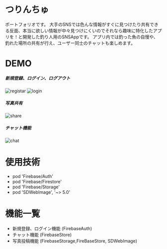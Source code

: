 # つりんちゅ

ポートフォリオです。
大手のSNSでは色んな情報がすぐに見つけたり共有できる反面、本当に欲しい情報が中々見つけにくいのでそれなら趣味に特化したアプリを！と開発した釣り人用のSNSAppです。
アプリ内では釣った魚の自慢や、釣れた場所の共有が行え、ユーザー同士のチャットも楽しめます。
 
# DEMO

##### 新規登録、ログイン、ログアウト
 
![registar](https://user-images.githubusercontent.com/65961408/104734490-b2fa1c00-5783-11eb-9784-e56b858dc934.gif)
![login](https://user-images.githubusercontent.com/65961408/104663189-cf5c7100-570f-11eb-88d2-ac9b4bce6652.gif)


##### 写真共有

![share](https://user-images.githubusercontent.com/65961408/104789407-5412c200-57d8-11eb-99ef-17292c6b6b8c.gif)

##### チャット機能

![chat](https://user-images.githubusercontent.com/65961408/104741335-6961ff00-578c-11eb-936e-ab20ae203fed.gif)

 
# 使用技術
 
* pod 'Firebase/Auth'
* pod 'Firebase/Firestore'
* pod 'Firebase/Storage'
* pod 'SDWebImage', '~> 5.0'
 
# 機能一覧
* 新規登録、ログイン機能
(FirebaseAuth)
* チャット機能
(FirebaseStore)
* 写真投稿機能
(FirebaseStorage,FireBaseStore, SDWebImage)

 
